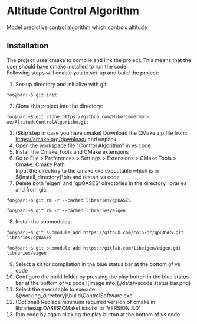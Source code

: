 # Altitude Control Algorithm
Model predictive control algorithm which controls altitude

## Installation
The project uses cmake to compile and link the project. This means that the user should have cmake installed to run the code. \
Following steps will enable you to set-up and build the project:
1. Set-up directory and initialize with git:
```console
foo@bar:~$ git init
```
2. Clone this project into the directory:
```console
foo@bar:~$ git clone https://github.com/MikeTimmerman-ae/AltitudeControlAlgorithm.git
```
3. (Skip step in case you have cmake) Download the CMake zip file from: https://cmake.org/download/ and unpack
4. Open the workspace file "Control Algorithm" in vs code
5. Install the Cmake Tools and CMake extensions
6. Go to File > Preferences > Settings > Extensions > CMake Tools > Cmake: Cmake Path\
Input the directory to the cmake.exe executable which is in  ${install_directory}\bin and restart vs code
7. Delete both 'eigen' and 'qpOASES' directories in the directory libraries and from git:
```console
foo@bar:~$ git rm -r --cached libraries/qpOASES
```
```console
foo@bar:~$ git rm -r --cached libraries/eigen
```
8. Install the submodules:
```console
foo@bar:~$ git submodule add https://github.com/coin-or/qpOASES.git libraries/qpOASES
```
```console
foo@bar:~$ git submodule add https://gitlab.com/libeigen/eigen.git libraries/eigen
```
9. Select a kit for compilation in the blue status bar at the bottom of vs code
10. Configure the build folder by pressing the play button in the blue status bar at the bottom of vs code
![image info](./data/vscode status bar.png)
11. Select the executable to execute: ${working_directory}\build\ControlSoftware.exe
12. (Optional) Replace minimum required version of cmake in libraries\qpOASES\CMakeLists.txt to 'VERSION 3.0'
13. Run code by again clicking the play button at the bottom of vs code